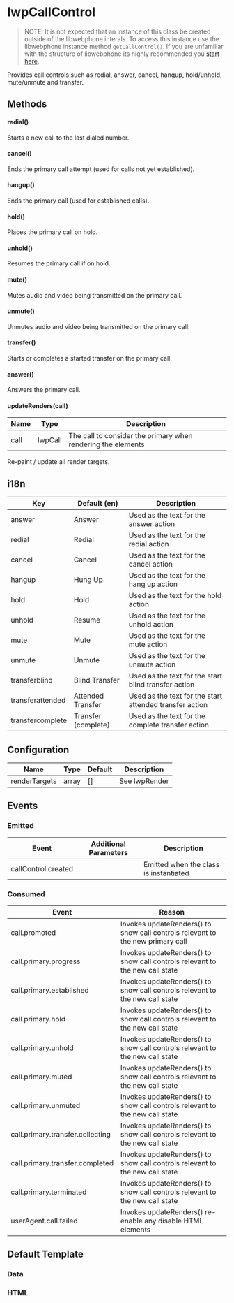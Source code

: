 # lwpCallControl

> NOTE! It is not expected that an instance of this class be created outside of the libwebphone interals. To access this instance use the libwebphone instance method `getCallControl()`. If you are unfamiliar with the structure of libwebphone its highly recommended you [start here](/README.md).

Provides call controls such as redial, answer, cancel, hangup, hold/unhold,
mute/unmute and transfer.

## Methods

#### redial()

Starts a new call to the last dialed number.

#### cancel()

Ends the primary call attempt (used for calls not yet established).

#### hangup()

Ends the primary call (used for established calls).

#### hold()

Places the primary call on hold.

#### unhold()

Resumes the primary call if on hold.

#### mute()

Mutes audio and video being transmitted on the primary call.

#### unmute()

Unmutes audio and video being transmitted on the primary call.

#### transfer()

Starts or completes a started transfer on the primary call.

#### answer()

Answers the primary call.

#### updateRenders(call)

| Name | Type    | Description                                                  |
| ---- | ------- | ------------------------------------------------------------ |
| call | lwpCall | The call to consider the primary when rendering the elements |

Re-paint / update all render targets.

## i18n

| Key              | Default (en)        | Description                                             |
| ---------------- | ------------------- | ------------------------------------------------------- |
| answer           | Answer              | Used as the text for the answer action                  |
| redial           | Redial              | Used as the text for the redial action                  |
| cancel           | Cancel              | Used as the text for the cancel action                  |
| hangup           | Hung Up             | Used as the text for the hang up action                 |
| hold             | Hold                | Used as the text for the hold action                    |
| unhold           | Resume              | Used as the text for the unhold action                  |
| mute             | Mute                | Used as the text for the mute action                    |
| unmute           | Unmute              | Used as the text for the unmute action                  |
| transferblind    | Blind Transfer      | Used as the text for the start blind transfer action    |
| transferattended | Attended Transfer   | Used as the text for the start attended transfer action |
| transfercomplete | Transfer (complete) | Used as the text for the complete transfer action       |

## Configuration

| Name          | Type  | Default | Description   |
| ------------- | ----- | ------- | ------------- |
| renderTargets | array | []      | See lwpRender |

## Events

### Emitted

| Event               | Additional Parameters | Description                            |
| ------------------- | --------------------- | -------------------------------------- |
| callControl.created |                       | Emitted when the class is instantiated |

### Consumed

| Event                            | Reason                                                                         |
| -------------------------------- | ------------------------------------------------------------------------------ |
| call.promoted                    | Invokes updateRenders() to show call controls relevant to the new primary call |
| call.primary.progress            | Invokes updateRenders() to show call controls relevant to the new call state   |
| call.primary.established         | Invokes updateRenders() to show call controls relevant to the new call state   |
| call.primary.hold                | Invokes updateRenders() to show call controls relevant to the new call state   |
| call.primary.unhold              | Invokes updateRenders() to show call controls relevant to the new call state   |
| call.primary.muted               | Invokes updateRenders() to show call controls relevant to the new call state   |
| call.primary.unmuted             | Invokes updateRenders() to show call controls relevant to the new call state   |
| call.primary.transfer.collecting | Invokes updateRenders() to show call controls relevant to the new call state   |
| call.primary.transfer.completed  | Invokes updateRenders() to show call controls relevant to the new call state   |
| call.primary.terminated          | Invokes updateRenders() to show call controls relevant to the new call state   |
| userAgent.call.failed            | Invokes updateRenders() re-enable any disable HTML elements                    |

## Default Template

### Data

### HTML
